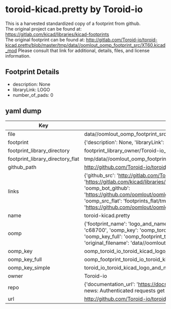 # toroid-kicad.pretty by Toroid-io  
This is a harvested standardized copy of a footprint from github.  
The original project can be found at:  
https://gitlab.com/kicad/libraries/kicad-footprints  
The original footprint can be found at:
http://gitlab.com/Toroid-io/toroid-kicad.pretty/blob/master/tmp/data//oomlout_oomp_footprint_src/XT60.kicad_mod
Please consult that link for additional, details, files, and license information.  
## Footprint Details
* description: None  
* libraryLink: LOGO  
* number_of_pads: 0  
## yaml dump  
| Key | Value |  
| --- | --- |  
| file | data//oomlout_oomp_footprint_src/toroid-kicad.pretty/Logo_and_Name_32mm_FSilk.kicad_mod |  
| footprint | {'description': None, 'libraryLink': 'LOGO', 'number_of_pads': 0} |  
| footprint_library_directory | footprint_library_owner/Toroid-io_toroid-kicad.pretty |  
| footprint_library_directory_flat | tmp/data//oomlout_oomp_footprint_src/footprints_flat/toroid_io_toroid_kicad_logo_and_name_32mm_fsilk/working |  
| github_path | http://github.com/Toroid-io/toroid-kicad.pretty/blob/master/tmp/data//oomlout_oomp_footprint_src/Logo_and_Name_32mm_FSilk.kicad_mod |  
| links | {'github_src': 'http://gitlab.com/Toroid-io/toroid-kicad.pretty/blob/master/tmp/data//oomlout_oomp_footprint_src/XT60.kicad_mod', 'github_src_repo': 'https://gitlab.com/kicad/libraries/kicad-footprints', 'oomp_bot': 'tmp/data//oomlout_oomp_footprint_src/footprints/toroid_io_toroid_kicad_logo_and_name_32mm_fsilk/working', 'oomp_bot_github': 'https://github.com/oomlout/oomlout_oomp_footprint_bot/tree/main/tmp/data//oomlout_oomp_footprint_src/footprints/toroid_io_toroid_kicad_logo_and_name_32mm_fsilk/working', 'oomp_src_flat': 'footprints_flat/tmp/data//oomlout_oomp_footprint_src/footprints_flat/toroid_io_toroid_kicad_logo_and_name_32mm_fsilk/working', 'oomp_src_flat_github': 'https://github.com/oomlout/oomlout_oomp_footprint_src/tree/main/tmp/data//oomlout_oomp_footprint_src/footprints_flat/toroid_io_toroid_kicad_logo_and_name_32mm_fsilk/working'} |  
| name | toroid-kicad.pretty |  
| oomp | {'footprint_name': 'logo_and_name_32mm_fsilk', 'library_name': 'toroid_kicad', 'md5': 'c6870029659bd2de93c5f62dc51c7ff2', 'md5_10': 'c687002965', 'md5_5': 'c6870', 'md5_6': 'c68700', 'oomp_key': 'oomp_toroid_io_toroid_kicad_logo_and_name_32mm_fsilk', 'oomp_key_extra': 'oomp_footprint_toroid_io_toroid_kicad_logo_and_name_32mm_fsilk', 'oomp_key_full': 'oomp_footprint_toroid_io_toroid_kicad_logo_and_name_32mm_fsilk_c68700', 'oomp_key_simple': 'toroid_io_toroid_kicad_logo_and_name_32mm_fsilk', 'original_filename': 'data//oomlout_oomp_footprint_src/toroid-kicad.pretty/Logo_and_Name_32mm_FSilk.kicad_mod', 'owner_name': 'toroid_io'} |  
| oomp_key | oomp_toroid_io_toroid_kicad_logo_and_name_32mm_fsilk |  
| oomp_key_full | oomp_footprint_toroid_io_toroid_kicad_logo_and_name_32mm_fsilk |  
| oomp_key_simple | toroid_io_toroid_kicad_logo_and_name_32mm_fsilk |  
| owner | Toroid-io |  
| repo | {'documentation_url': 'https://docs.github.com/rest/overview/resources-in-the-rest-api#rate-limiting', 'message': "API rate limit exceeded for 84.66.142.224. (But here's the good news: Authenticated requests get a higher rate limit. Check out the documentation for more details.)"} |  
| url | http://github.com/Toroid-io/toroid-kicad.pretty |  

